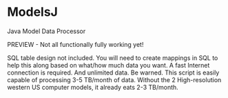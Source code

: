 # ModelsJ
Java Model Data Processor

PREVIEW - Not all functionally fully working yet!

SQL table design not included. You will need to create mappings in SQL to help this along based on what/how much data you want.
A fast Internet connection is required. And unlimited data.
Be warned. This script is easily capable of processing 3-5 TB/month of data. 
Without the 2 High-resolution western US computer models, it already eats 2-3 TB/month.

